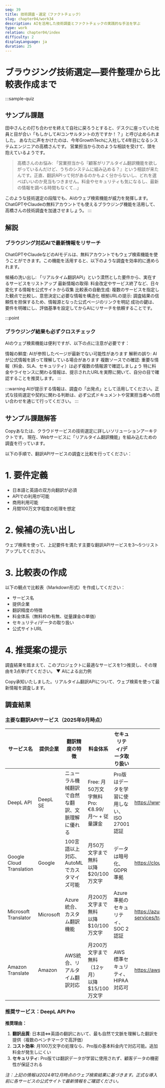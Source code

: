 ```yaml
---
seq: 39
title: 技術調査・選定（ファクトチェック）
slug: chapter04/work34
description: AIを活用した技術調査とファクトチェックの実践的な手法を学ぶ
type: work
relation: chapter04/index
difficulty: 2
displayLanguage: ja
duration: 25
---
```


# ブラウジング技術選定—要件整理から比較表作成まで
:::sample-quiz

## サンプル課題
田中さんとの打ち合わせを終えて自社に戻ろうとすると、デスクに座っていた社員と目が合い「もしかしてAIコンサルタントの方ですか！？」と呼び止められました。 あなたに声をかけたのは、今年GrowthTechに入社して4年目になるシステムエンジニアの高橋さんです。 営業担当から次のような相談を受けて、頭を抱えているようです。

>高橋さんのお悩み: 
>「営業担当から『顧客がリアルタイム翻訳機能を欲しがっているんだけど、うちのシステムに組み込める？』という相談が来たんです。正直、翻訳APIって何があるのかもよく分からないし、どれを選べばいいのか見当もつきません。料金やセキュリティも気になるし、最新の情報を調べる時間もなくて…」

このような技術選定の段階でも、AIのウェブ検索機能が威力を発揮します。ChatGPTやClaudeの無料アカウントでも使えるブラウジング機能を活用して、高橋さんの技術調査を加速させましょう。 
:::

## 解説
### ブラウジング対応AIで最新情報をリサーチ
ChatGPTやClaudeなどのAIモデルは、無料アカウントでもウェブ検索機能を使うことができます。この機能を活用すると、以下のような調査を効率的に進められます。

候補の洗い出し: 「リアルタイム翻訳API」という漠然とした要件から、実在するサービスをリストアップ
最新情報の取得: 料金改定やサービス終了など、日々変化する情報を公式サイトから収集
比較表の自動生成: 複数のサービスを指定した観点で比較し、意思決定に必要な情報を構造化
根拠URLの提示: 調査結果の信頼性を担保するため、情報源となった公式ページのリンクを明記
成功の鍵は、要件を明確にし、評価基準を設定してからAIにリサーチを依頼することです。

:::point

### ブラウジング結果も必ずクロスチェック
AIのウェブ検索機能は便利ですが、以下の点に注意が必要です：

情報の鮮度: AIが参照したページが最新でない可能性があります
解釈の誤り: AIが公式情報を誤って理解している場合があります
複数ソースでの確認: 重要な情報（料金、SLA、セキュリティ）は必ず複数の情報源で確認しましょう
特に料金やライセンスに関わる情報は、提示されたURLを実際に開いて、自分の目で確認することを推奨します。 :::

:::warning AIが提示する情報は、調査の「出発点」として活用してください。正式な技術選定や契約に関わる判断は、必ず公式ドキュメントや営業担当者への問い合わせを通じて行ってください。 :::

## サンプル課題解答
Copyあなたは、クラウドサービスの技術選定に詳しいソリューションアーキテクトです。
現在、Webサービスに「リアルタイム翻訳機能」を組み込むための調査を行っています。

以下の手順で、翻訳APIサービスの調査と比較を行ってください：

# 1. 要件定義
- 日本語と英語の双方向翻訳が必須
- APIでの利用が可能
- 商用利用可能
- 月間100万文字程度の処理を想定

# 2. 候補の洗い出し
ウェブ検索を使って、上記要件を満たす主要な翻訳APIサービスを3〜5つリストアップしてください。

# 3. 比較表の作成
以下の観点で比較表（Markdown形式）を作成してください：
- サービス名
- 提供企業
- 翻訳精度の特徴
- 料金体系（無料枠の有無、従量課金の単価）
- セキュリティ/データの取り扱い
- 公式サイトURL

# 4. 推奨案の提示
調査結果を踏まえて、このプロジェクトに最適なサービスを1つ推奨し、その理由を3点挙げてください。
▼ AIによる出力例

Copy承知いたしました。リアルタイム翻訳APIについて、ウェブ検索を使って最新情報を調査します。

## 調査結果

### 主要な翻訳APIサービス（2025年9月時点）

| サービス名 | 提供企業 | 翻訳精度の特徴 | 料金体系 | セキュリティ/データ取り扱い | 公式サイトURL |
|-----------|---------|---------------|---------|---------------------------|--------------|
| DeepL API | DeepL SE | ニューラル機械翻訳で自然な翻訳、文脈理解に優れる | Free: 月50万文字無料<br>Pro: €8.99/月〜 + 従量課金 | Pro版はデータを学習に使用しない、ISO 27001認証 | https://www.deepl.com/pro-api |
| Google Cloud Translation | Google | 100言語以上対応、AutoMLでカスタマイズ可能 | 月50万文字まで無料<br>以降$20/100万文字 | データは暗号化、GDPR準拠 | https://cloud.google.com/translate |
| Microsoft Translator | Microsoft | Azure統合、カスタム翻訳機能 | 月200万文字まで無料<br>以降$10/100万文字 | Azure準拠のセキュリティ、SOC 2認証 | https://azure.microsoft.com/services/cognitive-services/translator |
| Amazon Translate | Amazon | AWS統合、リアルタイム翻訳対応 | 月200万文字まで無料（12ヶ月）<br>以降$15/100万文字 | AWS標準セキュリティ、HIPAA対応可 | https://aws.amazon.com/translate |

### 推奨サービス：DeepL API Pro

**推奨理由：**
1. **翻訳品質**: 日本語⇔英語の翻訳において、最も自然で文脈を理解した翻訳を提供（複数のベンチマークで高評価）
2. **コスト効率**: 月100万文字の処理なら、Pro版の基本料金内で対応可能。追加料金が発生しにくい
3. **セキュリティ**: Pro版では翻訳データが学習に使用されず、顧客データの機密性が保証される

*注：上記の情報は2024年12月時点のウェブ検索結果に基づきます。正式な導入前に各サービスの公式サイトで最新情報をご確認ください。*